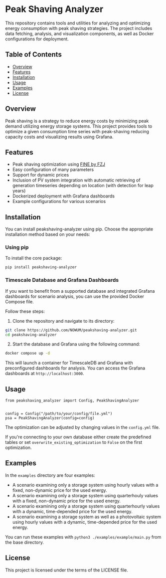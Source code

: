 # Peak Shaving Analyzer

This repository contains tools and utilities for analyzing and optimizing energy consumption with peak shaving strategies. The project includes data fetching, analysis, and visualization components, as well as Docker configurations for deployment.

## Table of Contents

- [Overview](#overview)
- [Features](#features)
- [Installation](#installation)
- [Usage](#usage)
- [Examples](#examples)
- [License](#license)

## Overview

Peak shaving is a strategy to reduce energy costs by minimizing peak demand utilizing energy storage systems. This project provides tools to optimize a given consumption time series with peak-shaving reducing capacity costs and visualizing results using Grafana.

## Features

- Peak shaving optimization using [FINE by FZJ](https://github.com/FZJ-IEK3-VSA/FINE)
- Easy configuration of many parameters
- Support for dynamic prices
- Inclusion of PV system integration with automatic retrieving of generation timeseries depending on location (with detection for leap years)
- Dockerized deployment with Grafana dashboards
- Example configurations for various scenarios

## Installation

You can install peakshaving-analyzer using pip. Choose the appropriate installation method based on your needs:

### Using pip

To install the core package:

```bash
pip install peakshaving-analyzer
```

### Timescale Database and Grafana Dashboards

If you want to benefit from a supported database and integrated Grafana dashboards for scenario analysis, you can use the provided Docker Compose file.

Follow these steps:

1. Clone the repository and navigate to its directory:

```bash
git clone https://github.com/NOWUM/peakshaving-analyzer.git
cd peakshaving-analyzer
```

2. Start the database and Grafana using the following command:

```bash
docker compose up -d
```

This will launch a container for TimescaleDB and Grafana with preconfigured dashboards for analysis. You can access the Grafana dashboards at `http://localhost:3000`.

## Usage

```
from peakshaving_analyzer import Config, PeakShavingAnalyzer


config = Config("/path/to/your/config/file.yml")
psa = PeakShavingAnalyzer(config=config)
```

The optimization can be adjusted by changing values in the `config.yml` file.

If you're connecting to your own database either create the predefined tables or set `overwrite_existing_optimization` to `False` on the first optimization.

## Examples

In the `examples` directory are four examples:
* A scenario examining only a storage system using hourly values with a fixed, non-dynamic price for the used energy.
* A scenario examining only a storage system using quarterhouly values with a fixed, non-dynamic price for the used energy.
* A scenario examining only a storage system using quarterhourly values with a dynamic, time-depended price for the used energy.
* A scenario examining a storage system as well as a photovoltaic system using hourly values with a dynamic, time-depended price for the used energy.

You can run these examples with `python3 ./examples/example/main.py` from the base directory.

## License

This project is licensed under the terms of the LICENSE file.
